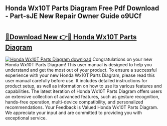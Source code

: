 ## Honda Wx10T Parts Diagram Free Pdf Download - Part-sJE New Repair Owner Guide o9UCf

# <h2><a href="http://dfjwar.blite.top/?on=Honda+Wx10T+Parts+Diagram">🔗Download New 👉🔴 Honda Wx10T Parts Diagram</a></h2>

[![Honda Wx10T Parts Diagram download](https://i.imgur.com/lujVjoI.png)](http://dfjwar.blite.top/?on=Honda+Wx10T+Parts+Diagram)
Congratulations on your new Honda Wx10T Parts Diagram! This user manual is designed to help you understand and get the most out of your product. To ensure a successful experience with your new Honda Wx10T Parts Diagram, please read this user manual carefully before use. It includes detailed instructions for product setup, as well as information on how to use its various features and capabilities. The latest iteration of Honda Wx10T Parts Diagram offers users an extensive collection of advanced features, such as gesture recognition, hands-free operation, multi-device compatibility, and personalized recommendations. Your Feedback is Valued Honda Wx10T Parts Diagram. We appreciate your input and are committed to providing you with exceptional service.
